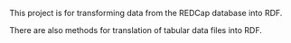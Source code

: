 This project is for transforming data from the REDCap database into RDF.

There are also methods for translation of tabular data files into RDF.
